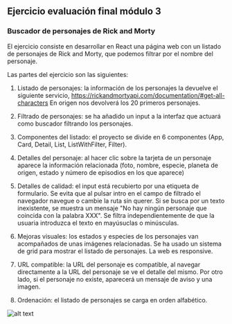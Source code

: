 ## Ejercicio evaluación final módulo 3

### Buscador de personajes de Rick and Morty

El ejercicio consiste en desarrollar en React una página web con un listado de personajes de Rick and Morty, que podemos filtrar por el nombre del personaje.

Las partes del ejercicio son las siguientes:

1. Listado de personajes: la información de los personajes la devuelve el siguiente servicio, https://rickandmortyapi.com/documentation/#get-all-characters
En origen nos devolverá los 20 primeros personajes.

2. Filtrado de personajes: se ha añadido un input a la interfaz que actuará como buscador filtrando los personajes.

3. Componentes del listado: el proyecto se divide en 6 componentes (App, Card, Detail, List, ListWithFilter, Filter).

4. Detalles del personaje: al hacer clic sobre la tarjeta de un personaje aparece la información relacionada (foto, nombre, especie, planeta de origen, estado y número de episodios en los que aparece)

5. Detalles de calidad: el input está recubierto por una etiqueta de formulario. Se evita que al pulsar intro en el campo de filtrado el navegador navegue o cambie la ruta sin querer. Si se busca por un texto inexistente, se muestra un mensaje "No hay ningún personaje que coincida con la palabra XXX". Se filtra independientemente de que la usuaria introduzca el texto en mayúsuclas o minúsculas.

6. Mejoras visuales: los estados y especies de los personajes van acompañados de unas imágenes relacionadas. Se ha usado un sistema de grid para mostrar el listado de personajes. La web es responsive.

7. URL compatible: la URL del personaje es compatible, al navegar directamente a la URL del personaje se ve el detalle del mismo. Por otro lado, si el personaje no existe, aparecerá un mensaje de aviso y una imagen.

8. Ordenación: el listado de personajes se carga en orden alfabético.


![alt text](https://images3.alphacoders.com/812/thumb-1920-812062.png "Rick and Morty")
